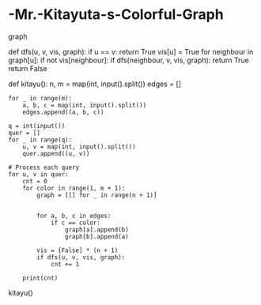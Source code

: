 # -Mr.-Kitayuta-s-Colorful-Graph
graph
<br>




def dfs(u, v, vis, graph):
    if u == v:
        return True
    vis[u] = True
    for neighbour in graph[u]:
        if not vis[neighbour]:
            if dfs(neighbour, v, vis, graph):
                return True
    return False


def kitayu():
    n, m = map(int, input().split())
    edges = []

    for _ in range(m):
        a, b, c = map(int, input().split())
        edges.append((a, b, c))

    q = int(input())
    quer = []
    for _ in range(q):
        u, v = map(int, input().split())
        quer.append((u, v))

    # Process each query
    for u, v in quer:
        cnt = 0
        for color in range(1, m + 1):
            graph = [[] for _ in range(n + 1)]  


            for a, b, c in edges:
                if c == color:
                    graph[a].append(b)
                    graph[b].append(a)

            vis = [False] * (n + 1)
            if dfs(u, v, vis, graph):
                cnt += 1

        print(cnt)


kitayu()
